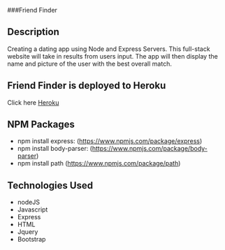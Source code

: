 ###Friend Finder
## Description
Creating a dating app using Node and Express Servers. This full-stack website will take in results from users input. The app will then display the name and picture of the user with the best overall match.
## Friend Finder is deployed to Heroku

  Click here [Heroku](https://friendfindersapps.herokuapp.com/)
## NPM Packages
  * npm install express: (https://www.npmjs.com/package/express)
  * npm install body-parser: (https://www.npmjs.com/package/body-parser)
  * npm install path (https://www.npmjs.com/package/path)
## Technologies Used
  * nodeJS
  * Javascript
  * Express
  * HTML
  * Jquery
  * Bootstrap
